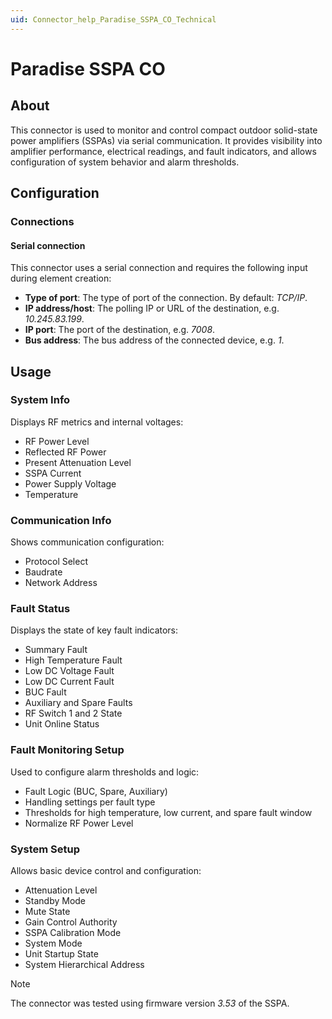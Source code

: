 ```yaml
---
uid: Connector_help_Paradise_SSPA_CO_Technical
---
```


# Paradise SSPA CO

## About

This connector is used to monitor and control compact outdoor solid-state power amplifiers (SSPAs) via serial communication. It provides visibility into amplifier performance, electrical readings, and fault indicators, and allows configuration of system behavior and alarm thresholds.

## Configuration

### Connections

#### Serial connection

This connector uses a serial connection and requires the following input during element creation:

- **Type of port**: The type of port of the connection. By default: *TCP/IP*.
- **IP address/host**: The polling IP or URL of the destination, e.g. *10.245.83.199*.
- **IP port**: The port of the destination, e.g. *7008*.
- **Bus address**: The bus address of the connected device, e.g. *1*.

## Usage

### System Info

Displays RF metrics and internal voltages:

- RF Power Level
- Reflected RF Power
- Present Attenuation Level
- SSPA Current
- Power Supply Voltage
- Temperature

### Communication Info

Shows communication configuration:

- Protocol Select  
- Baudrate  
- Network Address  

### Fault Status

Displays the state of key fault indicators:

- Summary Fault
- High Temperature Fault
- Low DC Voltage Fault
- Low DC Current Fault
- BUC Fault
- Auxiliary and Spare Faults
- RF Switch 1 and 2 State
- Unit Online Status

### Fault Monitoring Setup

Used to configure alarm thresholds and logic:

- Fault Logic (BUC, Spare, Auxiliary)
- Handling settings per fault type
- Thresholds for high temperature, low current, and spare fault window
- Normalize RF Power Level

### System Setup

Allows basic device control and configuration:

- Attenuation Level
- Standby Mode
- Mute State
- Gain Control Authority
- SSPA Calibration Mode
- System Mode
- Unit Startup State
- System Hierarchical Address

> [!NOTE]
> The connector was tested using firmware version *3.53* of the SSPA.